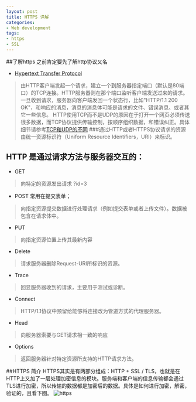 ```yaml
---
layout: post
title: HTTPS 详解
categories:
- Web development
tags:
- https
- SSL
---
```



##了解https 之前肯定要先了解http协议又名
- [Hypertext Transfer Protocol](http://en.wikipedia.org/wiki/Hypertext_Transfer_Protocol)


>由HTTP客户端发起一个请求，建立一个到服务器指定端口（默认是80端口）的TCP连接。HTTP服务器则在那个端口监听客户端发送过来的请求。一旦收到请求，服务器向客户端发回一个状态行，比如"HTTP/1.1 200 OK"，和响应的消息，消息的消息体可能是请求的文件、错误消息、或者其它一些信息。
HTTP使用TCP而不是UDP的原因在于打开一个网页必须传送很多数据，而TCP协议提供传输控制，按顺序组织数据，和错误纠正。具体细节请参考[TCP和UDP的不同](http://en.wikipedia.org/wiki/User_Datagram_Protocol#Comparison_of_UDP_and_TCP)
###通过HTTP或者HTTPS协议请求的资源由统一资源标识符（Uniform Resource Identifiers，URI）来标识。

## HTTP 是通过请求方法与服务器交互的：
- GET
>向特定的资源发出请求 ?id=3 
- POST  常用在提交表单；
>向指定资源提交数据进行处理请求（例如提交表单或者上传文件）。数据被包含在请求体中。
- PUT
>向指定资源位置上传其最新内容
- Delete
>请求服务器删除Request-URI所标识的资源。
- Trace
>回显服务器收到的请求，主要用于测试或诊断。
- Connect
>HTTP/1.1协议中预留给能够将连接改为管道方式的代理服务器。
- Head 
>向服务器索要与GET请求相一致的响应
- Options
>返回服务器针对特定资源所支持的HTTP请求方法。

##HTTPS 简介
HTTPS其实是有两部分组成：HTTP + SSL / TLS，也就是在HTTP上又加了一层处理加密信息的模块。服务端和客户端的信息传输都会通过TLS进行加密，所以传输的数据都是加密后的数据。具体是如何进行加密，解密，验证的，且看下图。
![https](http://blog.jobbole.com/wp-content/uploads/vb/1309-https.png)


